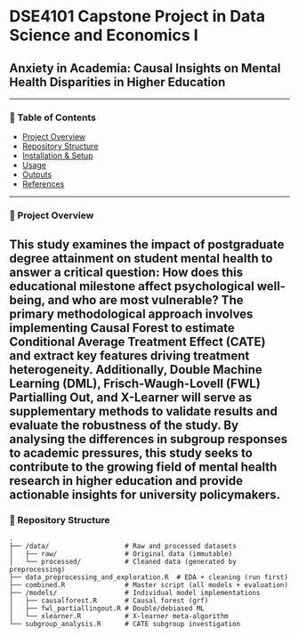 # DSE4101 Capstone Project in Data Science and Economics I  
## Anxiety in Academia: Causal Insights on Mental Health Disparities in Higher Education  

---

### 📌 Table of Contents  
- [Project Overview](#-project-overview)  
- [Repository Structure](#-repository-structure)  
- [Installation & Setup](#%EF%B8%8F-installation--setup)  
- [Usage](#-usage)  
- [Outputs](#-outputs)  
- [References](#-references)  

---

### 🎯 Project Overview  
This study examines the impact of postgraduate degree attainment on student mental health to answer a critical question: How does this educational milestone affect psychological well-being, and who are most vulnerable? The primary methodological approach involves implementing Causal Forest to estimate Conditional Average Treatment Effect (CATE) and extract key features driving treatment heterogeneity. Additionally, Double Machine Learning (DML), Frisch-Waugh-Lovell (FWL) Partialling Out, and X-Learner will serve as supplementary methods to validate results and evaluate the robustness of the study. By analysing the differences in subgroup responses to academic pressures, this study seeks to contribute to the growing field of mental health research in higher education and provide actionable insights for university policymakers. 
---

### 📂 Repository Structure  
```plaintext
.
├── /data/                   # Raw and processed datasets
│   ├── raw/                 # Original data (immutable)
│   └── processed/           # Cleaned data (generated by preprocessing)
├── data_preprocessing_and_exploration.R  # EDA + cleaning (run first)
├── combined.R               # Master script (all models + evaluation)
├── /models/                 # Individual model implementations
│   ├── causalforest.R       # Causal forest (grf)
│   ├── fwl_partiallingout.R # Double/debiased ML
│   └── xlearner.R           # X-learner meta-algorithm
└── subgroup_analysis.R      # CATE subgroup investigation
